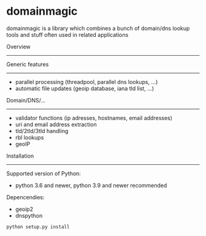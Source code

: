 domainmagic
===========

domainmagic is a library which combines a bunch of domain/dns lookup tools and stuff often used in related applications

Overview
________

Generic features
________________

- parallel processing (threadpool, parallel dns lookups, ...)
- automatic file updates (geoip database, iana tld list, ...)


Domain/DNS/...
______________

- validator functions (ip adresses, hostnames, email addresses)
- uri and email address extraction
- tld/2tld/3tld handling
- rbl lookups
- geoIP 


Installation
____________

Supported version of Python:
- python 3.6 and newer, python 3.9 and newer recommended

Depencendies:
- geoip2
- dnspython

```
python setup.py install
```


